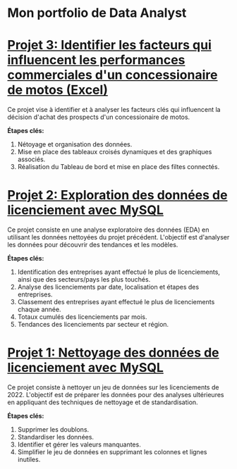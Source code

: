 # Mon portfolio de Data Analyst

# [Projet 3: Identifier les facteurs qui influencent les performances commerciales d'un concessionaire de motos (Excel) ](https://github.com/jeff541/data-analyst-portfolio/blob/main/bike-buyers/excel_bike_buyers.xlsx)

Ce projet vise à identifier et à analyser les facteurs clés qui influencent la décision d'achat des prospects d'un concessionaire de motos.

**Étapes clés:**
1. Nétoyage et organisation des données.
2. Mise en place des tableaux croisés dynamiques et des graphiques associés.
3. Réalisation du Tableau de bord et mise en place des filtes connectés.


# [Projet 2: Exploration des données de licenciement avec MySQL](https://github.com/jeff541/data-analyst-portfolio/blob/main/Layoff-EDA/exploring%20datat.sql)

Ce projet consiste en une analyse exploratoire des données (EDA) en utilisant les données nettoyées du projet précédent.
L'objectif est d'analyser les données pour découvrir des tendances et les modèles.

**Étapes clés:**
1.  Identification des entreprises ayant effectué le plus de licenciements, ainsi que des secteurs/pays les plus touchés.
2. Analyse des licenciements par date, localisation et étapes des entreprises.
3. Classement des entreprises ayant effectué le plus de licenciements chaque année.
4. Totaux cumulés des licenciements par mois.
5. Tendances des licenciements par secteur et région.

# [Projet 1: Nettoyage des données de licenciement avec MySQL](https://github.com/jeff541/data-analyst-portfolio/blob/main/2022-layoff-data-cleaning-project/data_cleaning.sql)

Ce projet consiste à nettoyer un jeu de données sur les licenciements de 2022.
L'objectif est de préparer les données pour des analyses ultérieures en appliquant des techniques de nettoyage et de standardisation.

**Étapes clés:**
  1. Supprimer les doublons.
  2. Standardiser les données.
  3. Identifier et gérer les valeurs manquantes.
  4. Simplifier le jeu de données en supprimant les colonnes et lignes inutiles.


